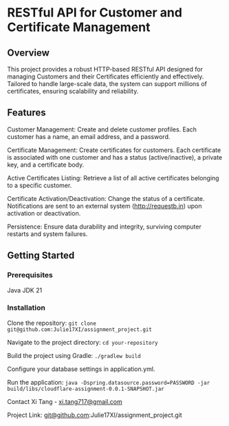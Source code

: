 # RESTful API for Customer and Certificate Management
## Overview
This project provides a robust HTTP-based RESTful API designed for managing Customers and their Certificates efficiently and effectively. Tailored to handle large-scale data, the system can support millions of certificates, ensuring scalability and reliability.

## Features
Customer Management: Create and delete customer profiles. Each customer has a name, an email address, and a password.

Certificate Management: Create certificates for customers. Each certificate is associated with one customer and has a status (active/inactive), a private key, and a certificate body.

Active Certificates Listing: Retrieve a list of all active certificates belonging to a specific customer.

Certificate Activation/Deactivation: Change the status of a certificate. Notifications are sent to an external system (http://requestb.in) upon activation or deactivation.

Persistence: Ensure data durability and integrity, surviving computer restarts and system failures.

## Getting Started
### Prerequisites
Java JDK 21

### Installation
Clone the repository:
```git clone git@github.com:Julie17XI/assignment_project.git```

Navigate to the project directory:
```cd your-repository```

Build the project using Gradle:
```./gradlew build```

Configure your database settings in application.yml.

Run the application:
```java -Dspring.datasource.password=PASSWORD -jar build/libs/cloudflare-assignment-0.0.1-SNAPSHOT.jar```

Contact
Xi Tang - xi.tang717@gmail.com

Project Link: git@github.com:Julie17XI/assignment_project.git